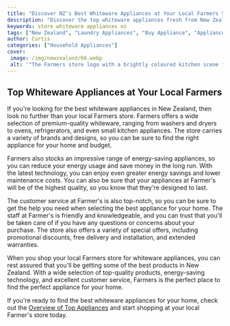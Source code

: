 ```yaml
---
title: "Discover NZ's Best Whiteware Appliances at Your Local Farmers Store"
description: "Discover the top whiteware appliances fresh from New Zealand. Shop your local Farmers store to find the best deals on washers and dryers, fridges and freezers, and cooking appliances."
keywords: store whiteware appliances nz
tags: ["New Zealand", "Laundry Appliances", "Buy Appliance", "Appliance Guide"]
author: Curtis
categories: ["Household Appliances"]
cover: 
 image: /img/newzealand/66.webp
 alt: '"The Farmers store logo with a brightly coloured kitchen scene featuring white appliances and a stunning NZ landscape in the background."'
---
```

## Top Whiteware Appliances at Your Local Farmers
If you're looking for the best whiteware appliances in New Zealand, then look no further than your local Farmers store. Farmers offers a wide selection of premium-quality whiteware, ranging from washers and dryers to ovens, refrigerators, and even small kitchen appliances. The store carries a variety of brands and designs, so you can be sure to find the right appliance for your home and budget. 

Farmers also stocks an impressive range of energy-saving appliances, so you can reduce your energy usage and save money in the long run. With the latest technology, you can enjoy even greater energy savings and lower maintenance costs. You can also be sure that your appliances at Farmer's will be of the highest quality, so you know that they're designed to last. 

The customer service at Farmer's is also top-notch, so you can be sure to get the help you need when selecting the best appliance for your home. The staff at Farmer's is friendly and knowledgeable, and you can trust that you'll be taken care of if you have any questions or concerns about your purchase. The store also offers a variety of special offers, including promotional discounts, free delivery and installation, and extended warranties. 

When you shop your local Farmers store for whiteware appliances, you can rest assured that you'll be getting some of the best products in New Zealand. With a wide selection of top-quality products, energy-saving technology, and excellent customer service, Farmers is the perfect place to find the perfect appliance for your home. 

If you're ready to find the best whiteware appliances for your home, check out the [Overview of Top Appliances](./pages/appliance-overview) and start shopping at your local Farmer's store today.
